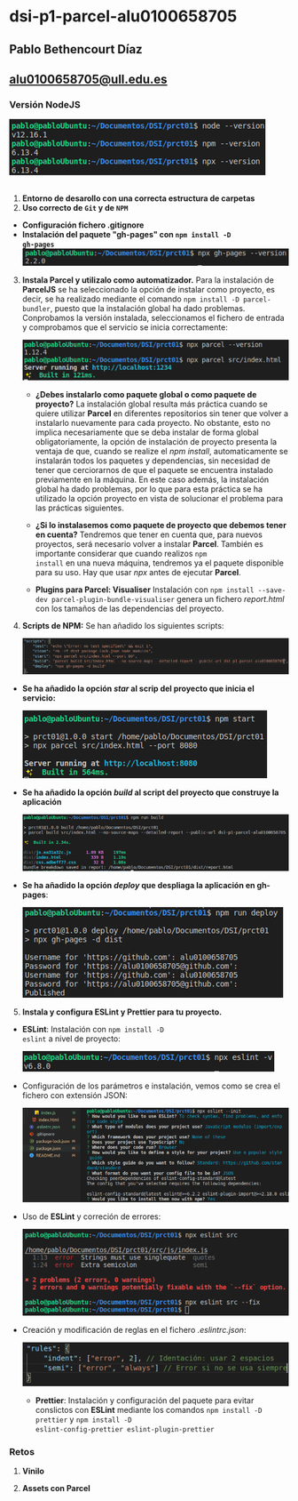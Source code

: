# dsi-p1-parcel-alu0100658705

## Pablo Bethencourt Díaz

## alu0100658705@ull.edu.es

### Versión NodeJS

![cap01](src/assets/images/cap01.png)

##

1. **Entorno de desarollo con una correcta estructura de carpetas**
2. **Uso correcto de <code>Git</code> y de <code>NPM</code>**

- **Configuración fichero .gitignore**
- **Instalación del paquete "gh-pages" con <code>npm install -D gh-pages</code>**
  ![cap04](src/assets/images/cap04.png)

3. **Instala Parcel y utilizalo como automatizador.**
   Para la instalación de **ParcelJS** se ha seleccionado la opción de instalar como proyecto, es decir, se ha realizado mediante el comando <code>npm install -D parcel-bundler</code>, puesto que la instalación global ha dado problemas. Conprobamos la versión instalada, seleccionamos el fichero de entrada y comprobamos que el servicio se inicia correctamente:

   ![cap03](src/assets/images/cap03.png)

   - **¿Debes instalarlo como paquete global o como paquete de proyecto?**
     La instalación global resulta más práctica cuando se quiere utilizar **Parcel** en diferentes repositorios sin tener que volver a instalarlo nuevamente para cada proyecto. No obstante, esto no implica necesariamente que se deba instalar de forma global obligatoriamente, la opción de instalación de proyecto presenta la ventaja de que, cuando se realize el _npm install_, automaticamente se instalarán todos los paquetes y dependencias, sin necesidad de tener que cerciorarnos de que el paquete se encuentra instalado previamente en la máquina.
     En este caso además, la instalación global ha dado problemas, por lo que para esta práctica se ha utilizado la opción proyecto en vista de solucionar el problema para las prácticas siguientes.

   - **¿Si lo instalasemos como paquete de proyecto que debemos tener en cuenta?**
     Tendremos que tener en cuenta que, para nuevos proyectos, será necesario volver a instalar **Parcel**. También es importante considerar que cuando realizos <code>npm install</code> en una nueva máquina, tendremos ya el paquete disponible para su uso. Hay que usar _npx_ antes de ejecutar **Parcel**.

   - **Plugins para Parcel: Visualiser**
     Instalación con <code>npm install --save-dev parcel-plugin-bundle-visualiser</code> genera un fichero _report.html_ con los tamaños de las dependencias del proyecto.

4. **Scripts de NPM:**
   Se han añadido los siguientes scripts:

   ![cap09](src/assets/images/cap09.png)

- **Se ha añadido la opción _star_ al scrip del proyecto que inicia el servicio:**

  ![cap10](src/assets/images/cap10.png)

- **Se ha añadido la opción _build_ al script del proyecto que construye la aplicación**

  ![cap11](src/assets/images/cap11.png)

- **Se ha añadido la opción _deploy_ que despliaga la aplicación en gh-pages**:

  ![cap12](src/assets/images/cap12.png)

5. **Instala y configura ESLint y Prettier para tu proyecto.**

- **ESLint**: Instalación con <code>npm install -D eslint</code> a nivel de proyecto:

  ![cap05](src/assets/images/cap05.png)

- Configuración de los parámetros e instalación, vemos como se crea el fichero con extensión JSON:

  ![cap06](src/assets/images/cap06.png)

- Uso de **ESLint** y correción de errores:

  ![cap07](src/assets/images/cap07.png)

- Creación y modificación de reglas en el fichero _.eslintrc.json_:

  ![cap08](src/assets/images/cap08.png)

  - **Prettier**: Instalación y configuración del paquete para evitar conslictos con **ESLint** mediante los comandos <code>npm install -D prettier</code> y <code>npm install -D eslint-config-prettier eslint-plugin-prettier</code>

### Retos

1. **Vinilo**

2. **Assets con Parcel**

